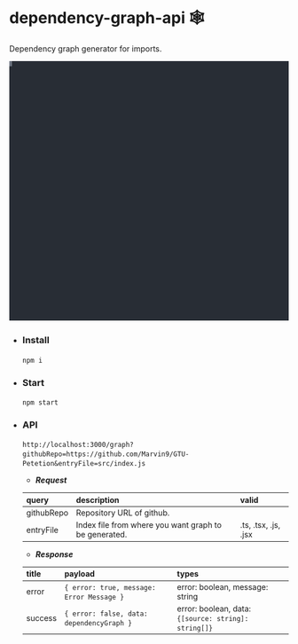 # dependency-graph-api 🕸️

Dependency graph generator for imports.

![demo](./recorded.svg)

- ### Install

  `npm i`

- ### Start

  `npm start`

- ### API

  `http://localhost:3000/graph?githubRepo=https://github.com/Marvin9/GTU-Petetion&entryFile=src/index.js`

  - **_Request_**
    <br />

  | query      | description                                           | valid                |
  | ---------- | ----------------------------------------------------- | -------------------- |
  | githubRepo | Repository URL of github.                             |
  | entryFile  | Index file from where you want graph to be generated. | .ts, .tsx, .js, .jsx |

  - **_Response_**
    <br />

  | title   | payload                                   | types                                                |
  | ------- | ----------------------------------------- | ---------------------------------------------------- |
  | error   | `{ error: true, message: Error Message }` | error: boolean, message: string                      |
  | success | `{ error: false, data: dependencyGraph }` | error: boolean, data: `{[source: string]: string[]}` |
